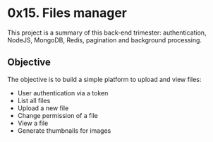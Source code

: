 # 0x15. Files manager

This project is a summary of this back-end trimester: authentication, NodeJS, MongoDB, Redis, pagination and background processing.

## Objective
The objective is to build a simple platform to upload and view files:
* User authentication via a token
* List all files
* Upload a new file
* Change permission of a file
* View a file
* Generate thumbnails for images
